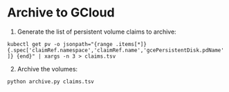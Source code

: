 Archive to GCloud
=================

1. Generate the list of persistent volume claims to archive:

`kubectl get pv -o jsonpath="{range .items[*]}{.spec['claimRef.namespace','claimRef.name','gcePersistentDisk.pdName']} {end}" | xargs -n 3 > claims.tsv`

2. Archive the volumes:

`python archive.py claims.tsv`
